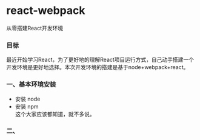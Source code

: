 # react-webpack
从零搭建React开发环境

### 目标
最近开始学习React，为了更好地的理解React项目运行方式，自己动手搭建一个开发环境是更好地选择。本次开发环境的搭建是基于node+webpack+react。

### 一、基本环境安装
  * 安装 node <br>
  * 安装 npm <br>
  这个大家应该都知道，就不多说。
  
### 二、  
